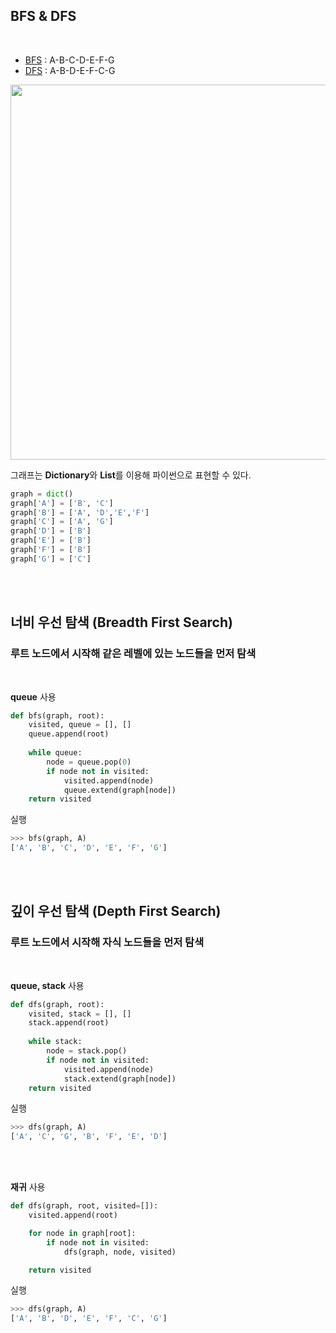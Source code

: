## BFS & DFS
<br>

- [BFS](#너비-우선-탐색-breadth-first-search) : A-B-C-D-E-F-G <br>
- [DFS](#깊이-우선-탐색-depth-first-search) : A-B-D-E-F-C-G

<img src = https://user-images.githubusercontent.com/49578987/96998920-54037d00-156f-11eb-9c0e-9a1b618f22b5.PNG width="600px">

그래프는 **Dictionary**와 **List**를 이용해 파이썬으로 표현할 수 있다.
```python
graph = dict()
graph['A'] = ['B', 'C']
graph['B'] = ['A', 'D','E','F']
graph['C'] = ['A', 'G']
graph['D'] = ['B']
graph['E'] = ['B']
graph['F'] = ['B']
graph['G'] = ['C']
```
<br><br>

## 너비 우선 탐색 (Breadth First Search)
### 루트 노드에서 시작해 같은 레벨에 있는 노드들을 먼저 탐색
<br>

**queue** 사용

```python
def bfs(graph, root):
    visited, queue = [], []
    queue.append(root)
    
    while queue:
        node = queue.pop(0)
        if node not in visited:
            visited.append(node)
            queue.extend(graph[node])
    return visited
```
실행
```python
>>> bfs(graph, A)
['A', 'B', 'C', 'D', 'E', 'F', 'G']
```
<br><br>

## 깊이 우선 탐색 (Depth First Search)

### 루트 노드에서 시작해 자식 노드들을 먼저 탐색
<br>

**queue, stack** 사용
```python
def dfs(graph, root):
    visited, stack = [], []
    stack.append(root)
    
    while stack:
        node = stack.pop()
        if node not in visited:
            visited.append(node)
            stack.extend(graph[node])
    return visited
```
실행
```python
>>> dfs(graph, A)
['A', 'C', 'G', 'B', 'F', 'E', 'D']
```

<br><br>

**재귀** 사용
```python
def dfs(graph, root, visited=[]):
    visited.append(root)

    for node in graph[root]:
        if node not in visited:
            dfs(graph, node, visited)

    return visited
```

실행
```python
>>> dfs(graph, A)
['A', 'B', 'D', 'E', 'F', 'C', 'G']
```